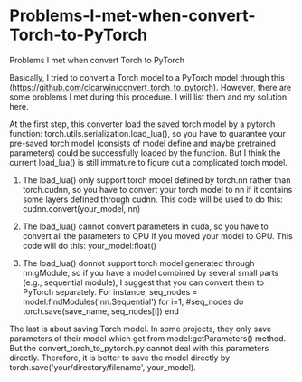 # Problems-I-met-when-convert-Torch-to-PyTorch
Problems I met when convert Torch to PyTorch

Basically, I tried to convert a Torch model to a PyTorch model through this (https://github.com/clcarwin/convert_torch_to_pytorch).
However, there are some problems I met during this procedure. I will list them and my solution here.

At the first step, this converter load the saved torch model by a pytorch function: torch.utils.serialization.load_lua(), so you have to guarantee your pre-saved torch model (consists of model define and maybe pretrained parameters) could be successfully loaded by the function. But I think the current load_lua() is still immature to figure out a complicated torch model.

1. The load_lua() only support torch model defined by torch.nn rather than torch.cudnn, so you have to convert your torch model to nn if it contains some layers defined through cudnn. This code will be used to do this:
        cudnn.convert(your_model, nn)
        
2. The load_lua() cannot convert parameters in cuda, so you have to convert all the parameters to CPU if you moved your model to GPU. This code will do this:
        your_model:float()
        
3. The load_lua() donnot support torch model generated through nn.gModule, so if you have a model combined by several small parts (e.g., sequential module), I suggest that you can convert them to PyTorch separately. For instance,
       seq_nodes = model:findModules('nn.Sequential')
       for i=1, #seq_nodes do
           torch.save(save_name, seq_nodes[i])
       end
       
The last is about saving Torch model. In some projects, they only save parameters of their model which get from model:getParameters() method. But the convert_torch_to_pytorch.py cannot deal with this parameters directly. Therefore, it is better to save the model directly by torch.save('your/directory/filename', your_model).
       
